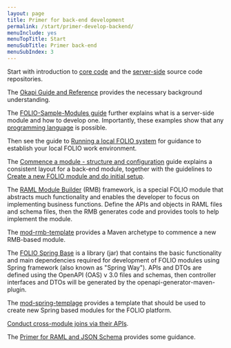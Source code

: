```yaml
---
layout: page
title: Primer for back-end development
permalink: /start/primer-develop-backend/
menuInclude: yes
menuTopTitle: Start
menuSubTitle: Primer back-end
menuSubIndex: 3
---
```


Start with introduction to [core code](/guides/#core-code)
and the [server-side](/source-code/#server-side) source code repositories.

The [Okapi Guide and Reference](https://github.com/folio-org/okapi/blob/master/doc/guide.md) provides the necessary background understanding.

The [FOLIO-Sample-Modules guide](https://github.com/folio-org/folio-sample-modules/blob/master/README.md) further explains what is a server-side module and how to develop one. Importantly, these examples show that any [programming language](/guides/any-programming-language) is possible.

Then see the guide to [Running a local FOLIO system](/guides/run-local-folio/) for guidance to establish your local FOLIO work environment.

The [Commence a module - structure and configuration](/guides/commence-a-module/) guide explains a consistent layout for a back-end module,
together with the guidelines to [Create a new FOLIO module and do initial setup](/guidelines/create-new-repo/).

The [RAML Module Builder](https://github.com/folio-org/raml-module-builder) (RMB) framework, is a special FOLIO module that abstracts much functionality and enables the developer to focus on implementing business functions. Define the APIs and objects in RAML files and schema files, then the RMB generates code and provides tools to help implement the module.

The [mod-rmb-template](https://github.com/folio-org/mod-rmb-template)
provides a Maven archetype to commence a new RMB-based module.

The [FOLIO Spring Base](https://github.com/folio-org/folio-spring-base) is a library (jar) that contains the basic functionality and main dependencies required for development of FOLIO modules using Spring framework (also known as "Spring Way").
APIs and DTOs are defined using the OpenAPI (OAS) v 3.0 files and schemas, then controller interfaces and DTOs will be generated by the openapi-generator-maven-plugin.

The [mod-spring-templage](https://github.com/folio-org/mod-spring-template) provides a template that should be used to create new Spring based modules for the FOLIO platform.


[Conduct cross-module joins via their APIs](/guides/cross-module-joins/).

The [Primer for RAML and JSON Schema](/start/primer-raml/) provides some guidance.
